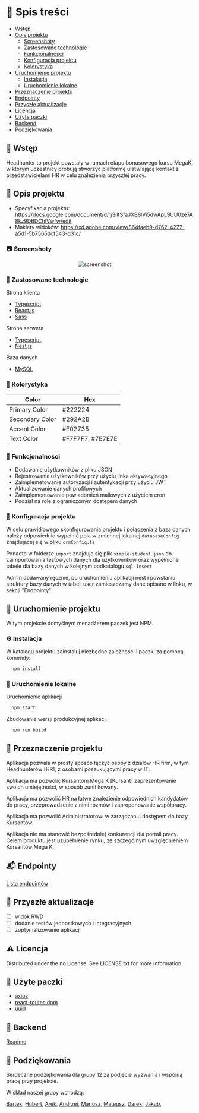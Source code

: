 <!-- Spis treści -->
# :notebook_with_decorative_cover: Spis treści

- [Wstęp](#pushpin-wstęp)
- [Opis projektu](#star2-opis-projektu)
  * [Screenshoty](#camera-screenshoty)
  * [Zastosowane technologie](#space_invader-zastosowane-technologie)
  * [Funkcjonalności](#dart-funkcjonalności)
  * [Konfiguracja projektu](#key-konfiguracja-projektu)
  * [Kolorystyka](#art-kolorystyka)
- [Uruchomienie projektu](#toolbox-uruchomienie-projektu)
  * [Instalacja](#gear-instalacja)
  * [Uruchomienie lokalne](#running-uruchomienie-lokalne)
- [Przeznaczenie projektu](#eyes-przeznaczenie-projektu)
- [Endpointy](#mailbox_with_mail-endpointy)
- [Przyszłe aktualizacje](#compass-przyszłe-aktualizacje)
- [Licencja](#warning-licencja)
- [Użyte paczki](#gem-użyte-paczki)
- [Backend](#small_red_triangle_down-backend)
- [Podziękowania](#handshake-podziękowania)
  
<!-- Wstęp -->
## :pushpin: Wstęp

Headhunter to projekt powstały w ramach etapu bonusowego kursu MegaK, w którym uczestnicy próbują stworzyć platformę ułatwiającą kontakt z przedstawicielami HR w celu znalezienia przyszłej pracy.

<!-- Opis projektu -->
## :star2: Opis projektu
  
- Specyfikacja projektu: https://docs.google.com/document/d/1j3iltSfaJXB8lVi5dwApL9UU0ze7A8kz9DBDChIVwfw/edit
- Makiety widoków: https://xd.adobe.com/view/864faeb9-d762-4277-a5d1-5b7565dcf543-d31c/

<!-- Screenshoty -->
### :camera: Screenshoty

<div align="center"> 
  <img src="https://user-images.githubusercontent.com/105609653/184940009-5e9aa2f6-fe55-491e-a177-2a261132eafe.png" alt="screenshot" />
  <img src="https://user-images.githubusercontent.com/105609653/184940333-0363cf8c-ad0c-4fce-820f-c7a22bd9e8f4.png" alt="" />
  <img src="https://user-images.githubusercontent.com/105609653/184940609-3a19c8c4-6ba6-418d-bd9c-71da95a4899f.png" alt="" />
  <img src="https://user-images.githubusercontent.com/105609653/184940697-1c06ffe8-5f53-4651-846f-81fb6d59398a.png" alt="" />
  <img src="https://user-images.githubusercontent.com/105609653/184940742-d96c8f74-120c-4e15-a0f4-8809b525d80f.png" alt="" />
  <img src="https://user-images.githubusercontent.com/105609653/184940777-9f2d255b-eccd-46b5-b22b-ef077edd363d.png" alt="" />
  <img src="https://user-images.githubusercontent.com/105609653/184940888-eddae72a-4217-4fab-a33f-03843e27ad71.png" alt="" />
<img src="https://user-images.githubusercontent.com/105609653/184940888-eddae72a-4217-4fab-a33f-03843e27ad71.png" alt="" />
</div>

<!-- Zastosowane technologie -->
### :space_invader: Zastosowane technologie

  Strona klienta
  <ul>
    <li><a href="https://www.typescriptlang.org/">Typescript</a></li>
    <li><a href="https://reactjs.org/">React.js</a></li>
    <li><a href="https://sass-lang.com/">Sass</a></li>
  </ul>

  Strona serwera
  <ul>
    <li><a href="https://www.typescriptlang.org/">Typescript</a></li>
    <li><a href="https://nestjs.com/">Nest.js</a></li>
  </ul>

  Baza danych
  <ul>
    <li><a href="https://www.mysql.com/">MySQL</a></li>
  </ul>

<!-- Kolorystyka -->
### :art: Kolorystyka

| Color             | Hex                                                                |
| ----------------- | ------------------------------------------------------------------ |
| Primary Color |  #222224 |
| Secondary Color | #292A2B |
| Accent Color | #E02735 |
| Text Color | #F7F7F7, #7E7E7E |

<!-- Funkcjonalności -->
### :dart: Funkcjonalności

- Dodawanie użytkowników z pliku JSON
- Rejestrowanie użytkowników przy użyciu linka aktywacyjnego
- Zaimplemetowanie autoryzacji i autentykacji przy użyciu JWT
- Aktualizowanie danych profilowych
- Zaimplementowanie powiadomień mailowych z użyciem cron
- Podział na role z ograniczonym dostępem danych

<!-- Konfiguracja projektu -->
### :key: Konfiguracja projektu

W celu prawidłowego skonfigurowania projektu i połączenia z bazą danych należy odpowiednio wypełnić pola w zmiennej lokalnej `databaseConfig` znajdującej się w pliku `ormConfig.ts`

Ponadto w folderze `import` znajduje się plik `simple-student.json` do zaimportowania testowych danych dla użytkowników oraz wypełnione tabele dla bazy danych w kolejnym podkatalogu `sql-insert`

Admin dodawany ręcznie, po uruchomieniu aplikacji nest i powstaniu struktury bazy danych w tabeli user zamieszczamy dane opisane w linku, w sekcji "Endpointy".

<!-- Uruchomienie projektu -->
## 	:toolbox: Uruchomienie projektu

W tym projekcie domyślnym menadżerem paczek jest NPM.

<!-- Instalacja -->
### :gear: Instalacja

W katalogu projektu zainstaluj niezbędne zależności i paczki za pomocą komendy:

```bash
  npm install
```
<!-- Uruchomienie lokalne -->
### :running: Uruchomienie lokalne

Uruchomienie aplikacji

```bash
  npm start
```

Zbudowanie wersji produkcyjnej aplikacji

```bash
  npm run build
```

<!-- Przeznaczenie projektu -->
## :eyes: Przeznaczenie projektu

Aplikacja pozwala w prosty sposób łączyć osoby z działów HR firm, w tym Headhunterów [HR], z osobami poszukującymi pracy w IT.

Aplikacja ma pozwolić Kursantom Mega K [Kursant] zaprezentowanie swoich umiejętności, w sposób zunifikowany.

Aplikacja ma pozwolić HR na łatwe znalezienie odpowiednich kandydatów do pracy, przeprowadzenie z nimi rozmów i zaproponowanie współpracy.

Aplikacja ma pozwolić Administratorowi w zarządzaniu dostępem do bazy Kursantów.

Aplikacja nie ma stanowić bezpośredniej konkurencji dla portali pracy. Celem produktu jest uzupełnienie rynku, ze szczególnym uwzględnieniem Kursantów Mega K.


<!-- Endpointy -->

## :mailbox_with_mail: Endpointy

[Lista endpointów](https://drive.google.com/file/d/1fCRptKGHo0wQQazGJVz981u1Dqv9MKOQ/view?usp=sharing)

<!-- Przyszłe aktualizacje -->
## :compass: Przyszłe aktualizacje

* [ ] widok RWD
* [ ] dodanie testów jednostkowych i integracyjnych
* [ ] zoptymalizowanie aplikacji

<!-- Licencja -->
## :warning: Licencja

Distributed under the no License. See LICENSE.txt for more information.

<!-- Użyte paczki -->
## :gem: Użyte paczki

 - [axios](https://www.npmjs.com/package/axios)
 - [react-router-dom](https://www.npmjs.com/package/react-router-dom)
 - [uuid](https://www.npmjs.com/package/uuid)
 
 
<!-- Backend -->
## :small_red_triangle_down: Backend

[Readme](https://github.com/Bartlomiej95/GR12-HeadHunter-backend/blob/main/README.md)

<!-- Podziękowania -->
## :handshake: Podziękowania

Serdeczne podziękowania dla grupy 12 za podjęcie wyzwania i wspólną pracę przy projekcie.

W skład naszej grupy wchodzą:

[Bartek](https://github.com/Bartlomiej95),
[Hubert](https://github.com/hugobosy),
[Arek](https://github.com/arekmastalerczuk),
[Andrzej](https://github.com/enrju),
[Mariusz](https://github.com/MariuszRudnik),
[Mateusz](https://github.com/mogiel),
[Darek](https://github.com/darone90),
[Jakub](https://github.com/swierczekjakub),
